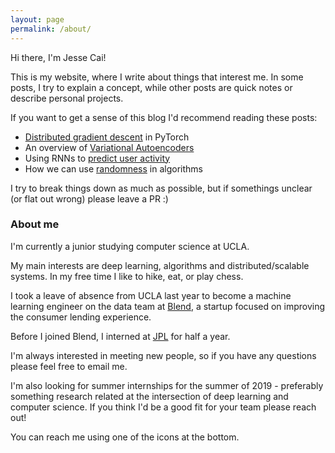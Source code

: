 ```yaml
---
layout: page
permalink: /about/
---
```


Hi there, I'm Jesse Cai!

This is my website, where I write about things that interest me. In some posts, I try to explain a concept, while other posts are quick notes or describe personal projects.

If you want to get a sense of this blog I'd recommend reading these posts:
* [Distributed gradient descent](/Distbelief) in PyTorch
* An overview of [Variational Autoencoders](/Variational-Autoencoders)
* Using RNNs to [predict user activity](/Predicting-User-Submission)
* How we can use [randomness](/Randomness) in algorithms

I try to break things down as much as possible, but if somethings unclear (or flat out wrong) please leave a PR :)

### About me
I'm currently a junior studying computer science at UCLA.

My main interests are deep learning, algorithms and distributed/scalable systems. In my free time I like to hike, eat, or play chess.

I took a leave of absence from UCLA last year to become a machine learning engineer on the data team at [Blend](https://blend.com), a startup focused on improving the consumer lending experience.

Before I joined Blend, I interned at [JPL](https://www.jpl.nasa.gov/) for half a year.

I'm always interested in meeting new people, so if you have any questions please feel free to email me. 

I'm also looking for summer internships for the summer of 2019 - preferably something research related at the intersection of deep learning and computer science. If you think I'd be a good fit for your team please reach out! 

You can reach me using one of the icons at the bottom. 
